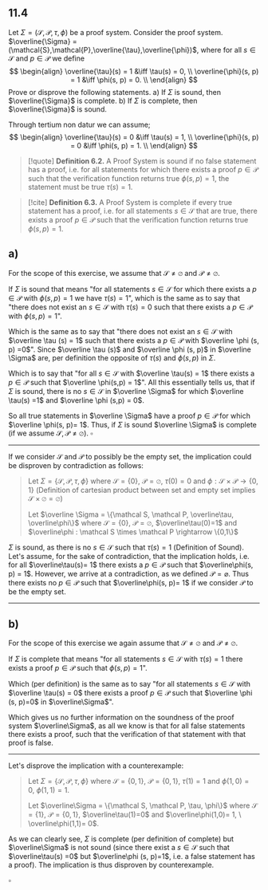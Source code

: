 

## 11.4
Let $\Sigma = (\mathcal{S}, \mathcal{P}, \tau, \phi)$ be a proof system. Consider the proof system. $\overline{\Sigma} = (\mathcal{S},\mathcal{P},\overline{\tau},\overline{\phi})$, where for all $s\in\mathcal{S}$ and $p \in \mathcal{P}$ we define
$$
\begin{align}
\overline{\tau}(s) = 1 &\iff \tau(s) = 0, \\
\overline{\phi}(s, p) = 1 &\iff \phi(s, p) = 0. \\
\end{align}
$$
Prove or disprove the following statements.
a) If $\Sigma$ is sound, then $\overline{\Sigma}$ is complete.
b) If $\Sigma$ is complete, then $\overline{\Sigma}$ is sound.




Through tertium non datur we can assume;
$$
\begin{align}
\overline{\tau}(s) = 0 &\iff \tau(s) = 1, \\
\overline{\phi}(s, p) = 0 &\iff \phi(s, p) = 1. \\
\end{align}
$$

>[!quote] **Definition 6.2.**
A Proof System is sound if no false statement has a proof, i.e. for all statements for which there exists a proof $p \in \mathcal P$ such that the verification function returns true $\phi(s, p)=1$, the statement must be true $\tau(s)=1$.

>[!cite] **Definition 6.3.**
A Proof System is complete if every true statement has a proof, i.e. for all statements $s \in \mathcal S$ that are true, there exists a proof $p\in \mathcal P$ such that the verification function returns true $\phi(s,p) =1$.


## a)

For the scope of this exercise, we assume that $\mathcal S \neq \varnothing$ and $\mathcal P \neq \varnothing$.


If $\Sigma$ is sound that means "for all statements $s \in \mathcal S$ for which there exists a $p \in \mathcal P$ with $\phi(s,p) = 1$ we have $\tau(s)=1$", which is the same as to say that "there does not exist an $s \in \mathcal S$ with $\tau(s) = 0$ such that there exists a $p \in \mathcal P$ with $\phi(s, p) =1$".

Which is the same as to say that "there does not exist an $s \in \mathcal S$ with $\overline \tau (s) = 1$ such that there exists a $p \in \mathcal P$ with $\overline \phi (s, p) =0$". Since $\overline \tau (s)$ and $\overline \phi (s, p)$ in $\overline \Sigma$ are, per definition the opposite of $\tau(s)$ and $\phi(s,p)$ in $\Sigma$.

Which is to say that "for all $s \in \mathcal S$ with $\overline \tau(s) = 1$ there exists a $p \in \mathcal P$ such that $\overline \phi(s,p) = 1$". All this essentially tells us, that if $\Sigma$ is sound, there is no $s \in \mathcal S$ in $\overline \Sigma$ for which $\overline \tau(s) =1$ and $\overline \phi (s,p) = 0$.

So all true statements in $\overline \Sigma$ have a proof $p \in \mathcal P$ for which $\overline \phi(s, p)= 1$. Thus, if $\Sigma$ is sound $\overline \Sigma$ is complete (if we assume $\mathcal S, \mathcal P \neq \varnothing$).
$\square$

___

If we consider $\mathcal S$ and $\mathcal P$ to possibly be the empty set, the implication could be disproven by contradiction as follows:

>Let $\Sigma = \{\mathcal S, \mathcal P, \tau, \phi\}$ where $\mathcal S = \{0 \}$, $\mathcal P = \varnothing$, $\tau(0)=0$ and $\phi : \mathcal S \times \mathcal P \rightarrow \{0,1\}$
>(Definition of cartesian product between set and empty set implies $\mathcal S \times \varnothing = \varnothing$)
>
>Let $\overline \Sigma = \{\mathcal S, \mathcal P, \overline\tau, \overline\phi\}$ where $\mathcal S = \{0 \}$, $\mathcal P = \varnothing$, $\overline\tau(0)=1$ and $\overline\phi : \mathcal S \times \mathcal P \rightarrow \{0,1\}$ 

$\Sigma$ is sound, as there is no $s \in \mathcal S$ such that $\tau(s)=1$ (Definition of Sound). Let's assume, for the sake of contradiction, that the implication holds, i.e. for all $\overline\tau(s)= 1$ there exists a $p \in \mathcal P$ such that $\overline\phi(s, p) = 1$. However, we arrive at a contradiction, as we defined $\mathcal P = \varnothing$. Thus there exists no $p \in \mathcal P$ such that $\overline\phi(s, p)= 1$ if we consider $\mathcal P$ to be the empty set. 

___

## b)

For the scope of this exercise we again assume that $\mathcal S \neq \varnothing$ and $\mathcal P \neq \varnothing$.


If $\Sigma$ is complete that means "for all statements $s\in \mathcal S$ with $\tau(s)=1$ there exists a proof $p \in \mathcal P$ such that $\phi(s, p) = 1$".

Which (per definition) is the same as to say "for all statements $s \in \mathcal S$ with $\overline \tau(s) = 0$ there exists a proof $p \in \mathcal P$ such that $\overline \phi (s, p)=0$ in $\overline\Sigma$".

Which gives us no further information on the soundness of the proof system $\overline\Sigma$, as all we know is that for all false statements there exists a proof, such that the verification of that statement with that proof is false.

___

Let's disprove the implication with a counterexample:

>Let $\Sigma = \{\mathcal S, \mathcal P, \tau, \phi\}$ where $\mathcal S = \{0,1\}$, $\mathcal P = \{0,1\}$, $\tau(1)=1$ and $\phi(1,0)= 0, \ \phi(1,1)= 1$.
>
>Let $\overline\Sigma = \{\mathcal S, \mathcal P, \tau, \phi\}$ where $\mathcal S = \{1\}$, $\mathcal P = \{0,1\}$, $\overline\tau(1)=0$ and $\overline\phi(1,0)= 1, \ \overline\phi(1,1)= 0$.

As we can clearly see, $\Sigma$ is complete (per definition of complete) but $\overline\Sigma$ is not sound (since there exist a $s \in \mathcal S$ such that $\overline\tau(s) =0$ but $\overline\phi (s, p)=1$, i.e. a false statement has a proof). The implication is thus disproven by counterexample.

$\square$
